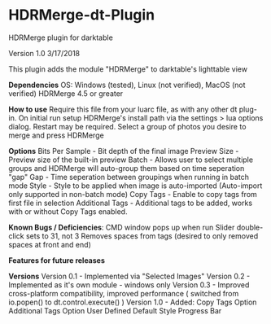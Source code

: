 # HDRMerge-dt-Plugin
HDRMerge plugin for darktable


Version 1.0     3/17/2018

This plugin adds the module "HDRMerge" to darktable's lighttable view

****Dependencies****
OS: Windows (tested), Linux (not verified), MacOS (not verified)
HDRMerge 4.5 or greater

****How to use****
Require this file from your luarc file, as with any other dt plug-in.
On initial run setup HDRMerge's install path via the settings > lua options dialog. Restart may be required.
Select a group of photos you desire to merge and press HDRMerge

****Options****
Bits Per Sample - Bit depth of the final image
Preview Size - Preview size of the built-in preview
Batch - Allows user to select multiple groups and HDRMerge will auto-group them based on time seperation "gap"
Gap - Time seperation between groupings when running in batch mode
Style - Style to be applied when image is auto-imported (Auto-import only supported in non-batch mode)
Copy Tags - Enable to copy tags from first file in selection
Additional Tags - Additional tags to be added, works with or without Copy Tags enabled.

****Known Bugs / Deficiencies****:
CMD window pops up when run
Slider double-click sets to 31, not 3
Removes spaces from tags (desired to only removed spaces at front and end)

****Features for future releases****


****Versions****
Version 0.1 - Implemented via "Selected Images"
Version 0.2 - Implemented as it's own module - windows only
Version 0.3 - Improved cross-platform compatibility, improved performance ( switched from io.popen() to dt.control.execute() )
Version 1.0 - Added:
			Copy Tags Option
			Additional Tags Option
			User Defined Default Style
			Progress Bar
